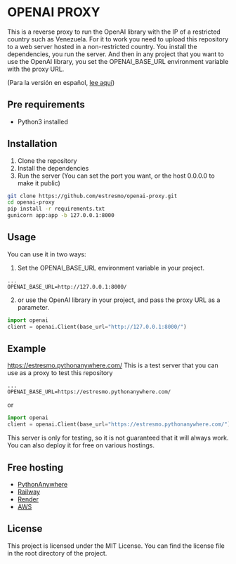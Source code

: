 # OPENAI PROXY
This is a reverse proxy to run the OpenAI library with the IP of a restricted country such as Venezuela.
For it to work you need to upload this repository to a web server hosted in a non-restricted country. 
You install the dependencies, you run the server. And then in any project that you want to use the OpenAI library, you set the OPENAI_BASE_URL environment variable with the proxy URL.

(Para la versión en español, [lee aquí](https://github.com/estresmo/openai-proxy/blob/main/leeme.md))

## Pre requirements

- Python3 installed


## Installation

1. Clone the repository
2. Install the dependencies
3. Run the server (You can set the port you want, or the host 0.0.0.0 to make it public)

```bash
git clone https://github.com/estresmo/openai-proxy.git
cd openai-proxy
pip install -r requirements.txt
gunicorn app:app -b 127.0.0.1:8000
```

## Usage

You can use it in two ways:

1. Set the OPENAI_BASE_URL environment variable in your project.
```env
...
OPENAI_BASE_URL=http://127.0.0.1:8000/
```
2. or use the OpenAI library in your project, and pass the proxy URL as a parameter.
```python
import openai
client = openai.Client(base_url="http://127.0.0.1:8000/")
```

## Example

https://estresmo.pythonanywhere.com/ This is a test server that you can use as a proxy to test this repository

```env
...
OPENAI_BASE_URL=https://estresmo.pythonanywhere.com/
```
or
```python
import openai
client = openai.Client(base_url="https://estresmo.pythonanywhere.com/")
```

This server is only for testing, so it is not guaranteed that it will always work. You can also deploy it for free on various hostings.

## Free hosting

- [PythonAnywhere](https://www.pythonanywhere.com/)
- [Railway](https://railway.app/)
- [Render](https://render.com/)
- [AWS](https://aws.amazon.com/)


## License

This project is licensed under the MIT License. You can find the license file in the root directory of the project.